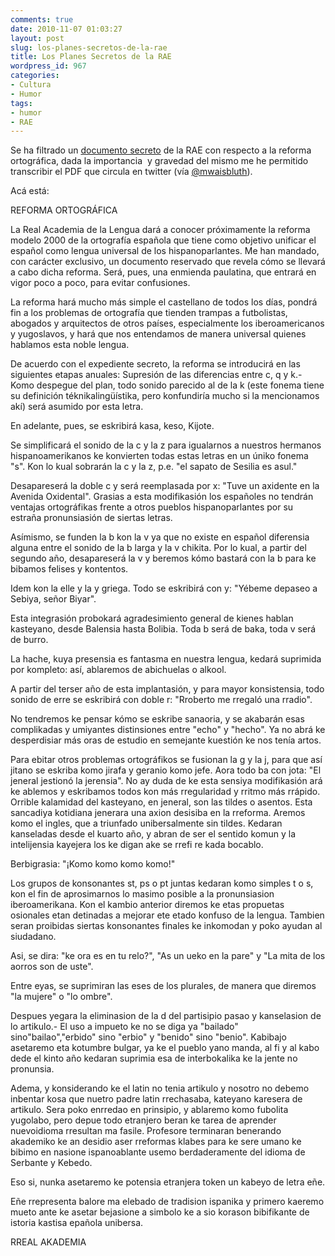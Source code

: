 ```yaml
---
comments: true
date: 2010-11-07 01:03:27
layout: post
slug: los-planes-secretos-de-la-rae
title: Los Planes Secretos de la RAE
wordpress_id: 967
categories:
- Cultura
- Humor
tags:
- humor
- RAE
---
```


Se ha filtrado un [documento secreto](http://bit.ly/dzr08R) de la RAE con respecto a la reforma ortográfica, dada la importancia  y gravedad del mismo me he permitido transcribir el PDF que circula en twitter (vía [@mwaisbluth](http://twitter.com/#!/mwaissbluth)).

Acá está:

REFORMA ORTOGRÁFICA

La Real Academia de la Lengua dará a conocer próximamente la reforma modelo 2000 de la ortografía española que tiene como objetivo unificar el español como lengua universal de los hispanoparlantes. Me han mandado, con carácter exclusivo, un documento reservado que revela cómo se llevará a cabo dicha reforma. Será, pues, una enmienda paulatina, que entrará en vigor poco a poco, para evitar confusiones.

La reforma hará mucho más simple el castellano de todos los días, pondrá fin a los problemas de ortografía que tienden trampas a futbolistas, abogados y arquitectos de otros países, especialmente los iberoamericanos y yugoslavos, y hará que nos entendamos de manera universal quienes hablamos esta noble lengua.

De acuerdo con el expediente secreto, la reforma se introducirá en las siguientes etapas anuales: Supresión de las diferencias entre c, q y k.- Komo despegue del plan, todo sonido parecido al de la k (este fonema tiene su definición téknikalingüístika, pero konfundiría mucho si la mencionamos akí) será asumido por esta letra.

En adelante, pues, se eskribirá kasa, keso, Kijote.

Se simplificará el sonido de la c y la z para igualarnos a nuestros hermanos hispanoamerikanos ke konvierten todas estas letras en un úniko fonema "s". Kon lo kual sobrarán la c y la z, p.e. "el sapato de Sesilia es asul."

Desapareserá la doble c y será reemplasada por x: "Tuve un axidente en la Avenida Oxidental". Grasias a esta modifikasión los españoles no tendrán ventajas ortográfikas frente a otros pueblos hispanoparlantes por su estraña pronunsiasión de siertas letras.

Asímismo, se funden la b kon la v ya que no existe en español diferensia alguna entre el sonido de la b larga y la v chikita. Por lo kual, a partir del segundo año, desapareserá la v y beremos kómo bastará con la b para ke bibamos felises y kontentos.

Idem kon la elle y la y griega. Todo se eskribirá con y: "Yébeme depaseo a Sebiya, señor Biyar".

Esta integrasión probokará agradesimiento general de kienes hablan kasteyano, desde Balensia hasta Bolibia. Toda b será de baka, toda v será de burro.

La hache, kuya presensia es fantasma en nuestra lengua, kedará suprimida por kompleto: así, ablaremos de abichuelas o alkool.

A partir del terser año de esta implantasión, y para mayor konsistensia, todo sonido de erre se eskribirá con doble r: "Rroberto me rregaló una rradio".

No tendremos ke pensar kómo se eskribe sanaoria, y se akabarán esas complikadas y umiyantes distinsiones entre "echo" y "hecho". Ya no abrá ke desperdisiar más oras de estudio en semejante kuestión ke nos tenía artos.

Para ebitar otros problemas ortográfikos se fusionan la g y la j, para que así jitano se eskriba komo jirafa y geranio komo jefe. Aora todo ba con jota: "El jeneral jestionó la jerensia". No ay duda de ke esta sensiya modifikasión ará ke ablemos y eskribamos todos kon más rregularidad y rritmo más rrápido. Orrible kalamidad del kasteyano, en jeneral, son las tildes o asentos. Esta sancadiya kotidiana jenerara una axion desisiba en la rreforma. Aremos komo el ingles, que a triunfado unibersalmente sin tildes. Kedaran kanseladas desde el kuarto año, y abran de ser el sentido komun y la intelijensia kayejera los ke digan ake se rrefi re kada bocablo.

Berbigrasia: "¡Komo komo komo komo!"

Los grupos de konsonantes st, ps o pt juntas kedaran komo simples t o s, kon el fin de aprosimarnos lo masimo posible a la pronunsiasion iberoamerikana. Kon el kambio anterior diremos ke etas propuetas osionales etan detinadas a mejorar ete etado konfuso de la lengua. Tambien seran proibidas siertas konsonantes finales ke inkomodan y poko ayudan al siudadano.

Asi, se dira: "ke ora es en tu relo?", "As un ueko en la pare" y "La mita de los aorros son de uste".

Entre eyas, se suprimiran las eses de los plurales, de manera que diremos "la mujere" o "lo ombre".

Despues yegara la eliminasion de la d del partisipio pasao y kanselasion de lo artikulo.- El uso a impueto ke no se diga ya "bailado" sino"bailao","erbido" sino "erbio" y "benido" sino "benio". Kabibajo asetaremo eta kotumbre bulgar, ya ke el pueblo yano manda, al fi y al kabo dede el kinto año kedaran suprimia esa de interbokalika ke la jente no pronunsia.

Adema, y konsiderando ke el latin no tenia artikulo y nosotro no debemo inbentar kosa que nuetro padre latin rrechasaba, kateyano karesera de artikulo. Sera poko enrredao en prinsipio, y ablaremo komo fubolita yugolabo, pero depue todo etranjero beran ke tarea de aprender nuevoidioma rresultan ma fasile. Profesore terminaran benerando akademiko ke an desidio aser rreformas klabes para ke sere umano ke bibimo en nasione ispanoablante usemo berdaderamente del idioma de Serbante y Kebedo.

Eso si, nunka asetaremo ke potensia etranjera token un kabeyo de letra eñe.

Eñe rrepresenta balore ma elebado de tradision ispanika y primero kaeremo mueto ante ke asetar bejasione a simbolo ke a sio korason bibifikante de istoria kastisa epañola unibersa.

RREAL AKADEMIA
